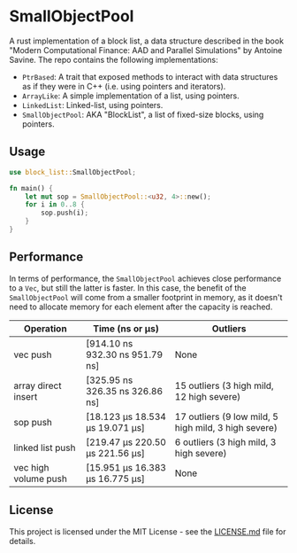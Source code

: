 # SmallObjectPool

A rust implementation of a block list, a data structure described in the book "Modern Computational Finance: AAD and Parallel Simulations" by Antoine Savine.
The repo contains the following implementations:

- `PtrBased`: A trait that exposed methods to interact with data structures as if they were in C++ (i.e. using pointers and iterators).
- `ArrayLike`: A simple implementation of a list, using pointers.
- `LinkedList`: Linked-list, using pointers.
- `SmallObjectPool`: AKA "BlockList", a list of fixed-size blocks, using pointers.

## Usage

```rust
use block_list::SmallObjectPool;

fn main() {
    let mut sop = SmallObjectPool::<u32, 4>::new();
    for i in 0..8 {
        sop.push(i);
    }
}
```

## Performance

In terms of performance, the `SmallObjectPool` achieves close performance to a `Vec`, but still the latter is faster. In this case, the benefit of the `SmallObjectPool` will come from a smaller footprint in memory, as it doesn't need to allocate memory for each element after the capacity is reached.

| Operation             | Time (ns or µs)             | Outliers                                |
|-----------------------|-----------------------------|-----------------------------------------|
| vec push              | [914.10 ns 932.30 ns 951.79 ns] | None                                    |
| array direct insert   | [325.95 ns 326.35 ns 326.86 ns] | 15 outliers (3 high mild, 12 high severe) |
| sop push              | [18.123 µs 18.534 µs 19.071 µs] | 17 outliers (9 low mild, 5 high mild, 3 high severe) |
| linked list push      | [219.47 µs 220.50 µs 221.56 µs] | 6 outliers (3 high mild, 3 high severe)  |
| vec high volume push  | [15.951 µs 16.383 µs 16.775 µs] | None                                    |

## License

This project is licensed under the MIT License - see the [LICENSE.md](LICENSE.md) file for details.
```
